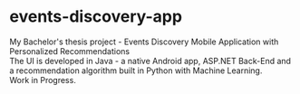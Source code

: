 # events-discovery-app
My Bachelor's thesis project - Events Discovery Mobile Application with Personalized Recommendations  
The UI is developed in Java - a native Android app, ASP.NET Back-End and a recommendation algorithm built in Python with Machine Learning.  
Work in Progress.
